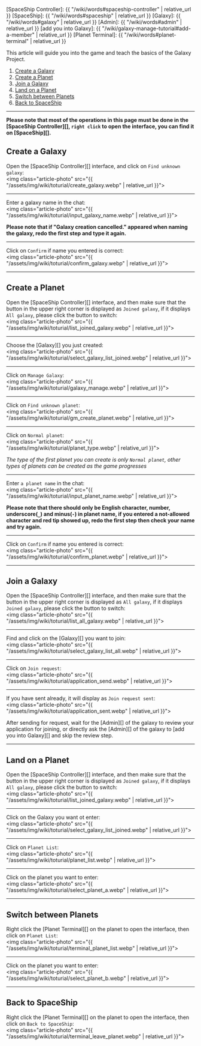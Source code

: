 [SpaceShip Controller]: {{ "/wiki/words#spaceship-controller" | relative_url }}
[SpaceShip]: {{ "/wiki/words#spaceship" | relative_url }}
[Galaxy]: {{ "/wiki/words#galaxy" | relative_url }}
[Admin]: {{ "/wiki/words#admin" | relative_url }}
[add you into Galaxy]: {{ "/wiki/galaxy-manage-tutorial#add-a-member" | relative_url }}
[Planet Terminal]: {{ "/wiki/words#planet-terminal" | relative_url }}

This article will guide you into the game and teach the basics of the Galaxy Project.

<div class="article-content">
<ol>
    <li><a href="#create-a-galaxy">Create a Galaxy</a></li>
    <li><a href="#create-a-planet">Create a Planet</a></li>
	<li><a href="#join-a-galaxy">Join a Galaxy</a></li>
    <li><a href="#land-on-a-planet">Land on a Planet</a></li>
	<li><a href="#switch-between-planets">Switch between Planets</a></li>
	<li><a href="#back-to-spaceship">Back to SpaceShip</a></li>
</ol>
</div>

---

__Please note that most of the operations in this page must be done in the [SpaceShip Controller][], `right click` to open the interface, you can find it on [SpaceShip][].__

## Create a Galaxy

Open the [SpaceShip Controller][] interface, and click on `Find unknown galaxy`:  
<img class="article-photo" src="{{ "/assets/img/wiki/toturial/create_galaxy.webp" | relative_url }}">

<hr class="sub">

Enter a galaxy name in the chat:  
<img class="article-photo" src="{{ "/assets/img/wiki/toturial/input_galaxy_name.webp" | relative_url }}">

__Please note that if "Galaxy creation cancelled." appeared when naming the galaxy, redo the first step and type it again.__

<hr class="sub">

Click on `Confirm` if name you entered is correct:  
<img class="article-photo" src="{{ "/assets/img/wiki/toturial/confirm_galaxy.webp" | relative_url }}">

---

## Create a Planet

Open the [SpaceShip Controller][] interface, and then make sure that the button in the upper right corner is displayed as `Joined galaxy`, if it displays `All galaxy`, please click the button to switch:  
<img class="article-photo" src="{{ "/assets/img/wiki/toturial/list_joined_galaxy.webp" | relative_url }}">

<hr class="sub">

Choose the [Galaxy][] you just created:  
<img class="article-photo" src="{{ "/assets/img/wiki/toturial/select_galaxy_list_joined.webp" | relative_url }}">

<hr class="sub">

Click on `Manage Galaxy`:  
<img class="article-photo" src="{{ "/assets/img/wiki/toturial/galaxy_manage.webp" | relative_url }}">

<hr class="sub">

Click on `Find unknown planet`:  
<img class="article-photo" src="{{ "/assets/img/wiki/toturial/gm_create_planet.webp" | relative_url }}">

<hr class="sub">

Click on `Normal planet`:  
<img class="article-photo" src="{{ "/assets/img/wiki/toturial/planet_type.webp" | relative_url }}">

*The type of the first planet you can create is only `Normal planet`, other types of planets can be created as the game progresses*

<hr class="sub">

Enter `a planet name` in the chat:  
<img class="article-photo" src="{{ "/assets/img/wiki/toturial/input_planet_name.webp" | relative_url }}">

__Please note that there should only be English character, number, underscore(`_`) and minus(`-`) in planet name, if you entered a not-allowed character and red tip showed up, redo the first step then check your name and try again.__

<hr class="sub">

Click on `Confirm` if name you entered is correct:  
<img class="article-photo" src="{{ "/assets/img/wiki/toturial/confirm_planet.webp" | relative_url }}">

---

## Join a Galaxy

Open the [SpaceShip Controller][] interface, and then make sure that the button in the upper right corner is displayed as `All galaxy`, if it displays `Joined galaxy`, please click the button to switch:  
<img class="article-photo" src="{{ "/assets/img/wiki/toturial/list_all_galaxy.webp" | relative_url }}">

<hr class="sub">

Find and click on the [Galaxy][] you want to join:  
<img class="article-photo" src="{{ "/assets/img/wiki/toturial/select_galaxy_list_all.webp" | relative_url }}">

<hr class="sub">

Click on `Join request`:  
<img class="article-photo" src="{{ "/assets/img/wiki/toturial/application_send.webp" | relative_url }}">

<hr class="sub">

If you have sent already, it will display as `Join request sent`:  
<img class="article-photo" src="{{ "/assets/img/wiki/toturial/application_sent.webp" | relative_url }}">

After sending for request, wait for the [Admin][] of the galaxy to review your application for joining, or directly ask the [Admin][] of the galaxy to [add you into Galaxy][] and skip the review step.

---

## Land on a Planet

Open the [SpaceShip Controller][] interface, and then make sure that the button in the upper right corner is displayed as `Joined galaxy`, if it displays `All galaxy`, please click the button to switch:  
<img class="article-photo" src="{{ "/assets/img/wiki/toturial/list_joined_galaxy.webp" | relative_url }}">

<hr class="sub">

Click on the Galaxy you want ot enter:  
<img class="article-photo" src="{{ "/assets/img/wiki/toturial/select_galaxy_list_joined.webp" | relative_url }}">

<hr class="sub">

Click on `Planet List`:  
<img class="article-photo" src="{{ "/assets/img/wiki/toturial/planet_list.webp" | relative_url }}">

<hr class="sub">

Click on the planet you want to enter:  
<img class="article-photo" src="{{ "/assets/img/wiki/toturial/select_planet_a.webp" | relative_url }}">

---

## Switch between Planets

Right click the [Planet Terminal][] on the planet to open the interface, then click on `Planet List`:  
<img class="article-photo" src="{{ "/assets/img/wiki/toturial/terminal_planet_list.webp" | relative_url }}">

<hr class="sub">

Click on the planet you want to enter:  
<img class="article-photo" src="{{ "/assets/img/wiki/toturial/select_planet_b.webp" | relative_url }}">

---

## Back to SpaceShip

Right click the [Planet Terminal][] on the planet to open the interface, then click on `Back to SpaceShip`:  
<img class="article-photo" src="{{ "/assets/img/wiki/toturial/terminal_leave_planet.webp" | relative_url }}">
